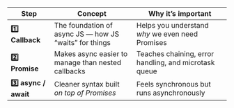 | Step                  | Concept                                                | Why it’s important                                    |
| --------------------- | ------------------------------------------------------ | ----------------------------------------------------- |
| **1️⃣ Callback**      | The foundation of async JS — how JS “waits” for things | Helps you understand *why* we even need Promises      |
| **2️⃣ Promise**       | Makes async easier to manage than nested callbacks     | Teaches chaining, error handling, and microtask queue |
| **3️⃣ async / await** | Cleaner syntax built *on top of Promises*              | Feels synchronous but runs asynchronously             |
